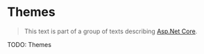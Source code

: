 # Themes

> This text is part of a group of texts describing [Asp.Net Core](../Index.md).

TODO: Themes